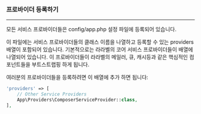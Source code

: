 
### 프로바이더 등록하기
---

모든 서비스 프로바이더들은 config/app.php 설정 파일에 등록되어 있습니다. 

이 파일에는 서비스 프로바이더들의 클래스 이름을 나열하고 등록할 수 있는 providers 배열이 포함되어 있습니다. 기본적으로는 라라벨의 코어 서비스 프로바이더들이 배열에 나열되어 있습니다. 이 프로바이더들이 라라벨의 메일러, 큐, 캐시등과 같은 핵심적인 컴포넌트들을 부트스트랩핑 하게 됩니다.

여러분의 프로바이더들을 등록하려면 이 배열에 추가 하면 됩니다:

```php
'providers' => [
    // Other Service Providers
    App\Providers\ComposerServiceProvider::class,
],
```

